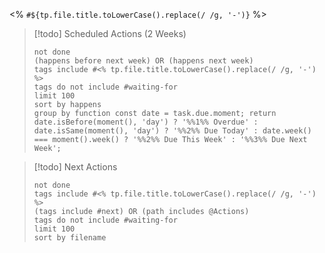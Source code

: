 <% `#${tp.file.title.toLowerCase().replace(/ /g, '-')}` %>

> [!todo] Scheduled Actions (2 Weeks)
>
> ```tasks
> not done
> (happens before next week) OR (happens next week)
> tags include #<% tp.file.title.toLowerCase().replace(/ /g, '-') %>
> tags do not include #waiting-for
> limit 100
> sort by happens
> group by function const date = task.due.moment; return date.isBefore(moment(), 'day') ? '%%1%% Overdue' : date.isSame(moment(), 'day') ? '%%2%% Due Today' : date.week() === moment().week() ? '%%2%% Due This Week' : '%%3%% Due Next Week';
> ```

> [!todo] Next Actions
> 
> ```tasks
> not done
> tags include #<% tp.file.title.toLowerCase().replace(/ /g, '-') %>
> (tags include #next) OR (path includes @Actions)
> tags do not include #waiting-for
> limit 100
> sort by filename
> ```